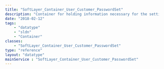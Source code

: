 ```yaml
---
title: "SoftLayer_Container_User_Customer_PasswordSet"
description: "Container for holding information necessary for the setting and resetting of customer passwords "
date: "2018-02-12"
tags:
    - "datatype"
    - "sldn"
    - "Container"
classes:
    - "SoftLayer_Container_User_Customer_PasswordSet"
type: "reference"
layout: "datatype"
mainService : "SoftLayer_Container_User_Customer_PasswordSet"
---
```

